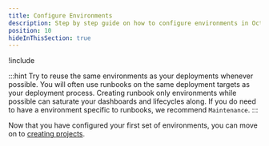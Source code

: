 ```yaml
---
title: Configure Environments
description: Step by step guide on how to configure environments in Octopus Deploy.
position: 10
hideInThisSection: true
---
```


!include <creating-environments>

:::hint
Try to reuse the same environments as your deployments whenever possible.  You will often use runbooks on the same deployment targets as your deployment process.  Creating runbook only environments while possible can saturate your dashboards and lifecycles along.  If you do need to have a environment specific to runbooks, we recommend `Maintenance`.
:::

Now that you have configured your first set of environments, you can move on to [creating projects](docs/getting-started/first-runbook-run/create-projects.md).